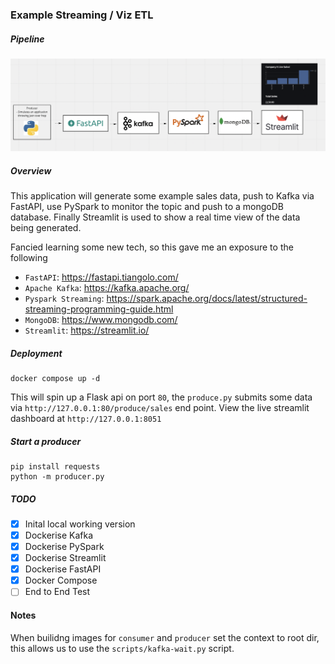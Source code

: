 ### Example Streaming / Viz ETL


##### Pipeline
![pipeline](pipeline.png)

##### Overview

This application will generate some example sales data, push to Kafka via FastAPI, use PySpark to monitor the topic and push to a mongoDB database.  Finally Streamlit is used to show a real time view of the data being generated.


Fancied learning some new tech, so this gave me an exposure to the following
- `FastAPI`: https://fastapi.tiangolo.com/
- `Apache Kafka`: https://kafka.apache.org/
- `Pyspark Streaming`: https://spark.apache.org/docs/latest/structured-streaming-programming-guide.html
- `MongoDB`: https://www.mongodb.com/
- `Streamlit`: https://streamlit.io/

##### Deployment

```
docker compose up -d
```

This will spin up a Flask api on port `80`, the `produce.py` submits some data via `http://127.0.0.1:80/produce/sales` end point.
View the live streamlit dashboard at `http://127.0.0.1:8051`

##### Start a producer
```
pip install requests
python -m producer.py
```

##### TODO
- [x] Inital local working version 
- [x] Dockerise Kafka
- [x] Dockerise PySpark
- [x] Dockerise Streamlit
- [x] Dockerise FastAPI
- [x] Docker Compose
- [ ] End to End Test

#### Notes
When builidng images for `consumer` and `producer` set the context to root dir, this allows us to use the `scripts/kafka-wait.py` script.
